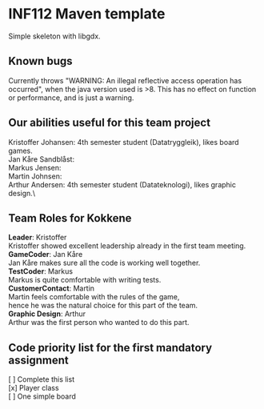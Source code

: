 # INF112 Maven template 
Simple skeleton with libgdx. 

## Known bugs
Currently throws "WARNING: An illegal reflective access operation has occurred", 
when the java version used is >8. This has no effect on function or performance, and is just a warning.

## Our abilities useful for this team project
Kristoffer Johansen: 4th semester student (Datatryggleik), likes board games.\
Jan Kåre Sandblåst:\
Markus Jensen:\
Martin Johnsen:\
Arthur Andersen: 4th semester student (Datateknologi), likes graphic design.\

## Team Roles for **Kokkene** 
**Leader**: Kristoffer\
Kristoffer showed excellent leadership already in the first team meeting.\
**GameCoder**: Jan Kåre\
Jan Kåre makes sure all the code is working well together.\
**TestCoder**: Markus\
Markus is quite comfortable with writing tests.\
**CustomerContact**: Martin\
Martin feels comfortable with the rules of the game,\
hence he was the natural choice for this part of the team.\
**Graphic Design**: Arthur\
Arthur was the first person who wanted to do this part.

## Code priority list for the first mandatory assignment
[ ] Complete this list\
[x] Player class\
[ ] One simple board
